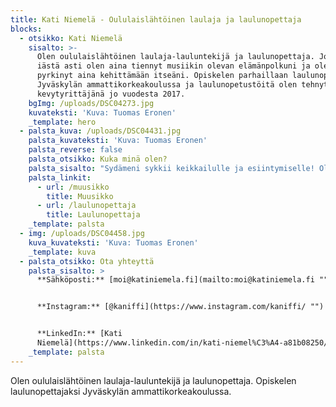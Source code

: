 ```yaml
---
title: Kati Niemelä - Oululaislähtöinen laulaja ja laulunopettaja
blocks:
  - otsikko: Kati Niemelä
    sisalto: >-
      Olen oululaislähtöinen laulaja-lauluntekijä ja laulunopettaja. Jo nuoresta
      iästä asti olen aina tiennyt musiikin olevan elämänpolkuni ja olen
      pyrkinyt aina kehittämään itseäni. Opiskelen parhaillaan laulunopettajaksi
      Jyväskylän ammattikorkeakoulussa ja laulunopetustöitä olen tehnyt
      kevytyrittäjänä jo vuodesta 2017. 
    bgImg: /uploads/DSC04273.jpg
    kuvateksti: 'Kuva: Tuomas Eronen'
    _template: hero
  - palsta_kuva: /uploads/DSC04431.jpg
    palsta_kuvateksti: 'Kuva: Tuomas Eronen'
    palsta_reverse: false
    palsta_otsikko: Kuka minä olen?
    palsta_sisalto: "Sydämeni sykkii keikkailulle ja esiintymiselle! Olen aina rakastanut laulamista ja esiintymistä ja olen iloksi ja onnekseni päässyt erilaisiin projekteihin mukaan. Lukioaikoina bändimme, jossa olin vokalistina, soitti raskaampaa musiikkia ja samaan aikaan olin työstämässä koulumme Löpöti -musikaalia.&#x20;\n\nLukion jälkeen lähdin Helsinkiin opintojen perässä ja päädyin soittamaan ja laulamaan omaa musiikkia tekevään suomirockyhtye Ronimukseen sekä cover-yhtye SweetHardiin. Vuonna 2021 lähdin Helsingistä Jyväskylään opiskelemaan laulunopettajaksi ja tällä hetkellä päiväni ovat täynnä opintoja, omia lauluoppilaita sekä ihan tavallista arkea.\_\n"
    palsta_linkit:
      - url: /muusikko
        title: Muusikko
      - url: /laulunopettaja
        title: Laulunopettaja
    _template: palsta
  - img: /uploads/DSC04458.jpg
    kuva_kuvateksti: 'Kuva: Tuomas Eronen'
    _template: kuva
  - palsta_otsikko: Ota yhteyttä
    palsta_sisalto: >
      **Sähköposti:** [moi@katiniemela.fi](mailto:moi@katiniemela.fi "")


      **Instagram:** [@kaniffi](https://www.instagram.com/kaniffi/ "")


      **LinkedIn:** [Kati
      Niemelä](https://www.linkedin.com/in/kati-niemel%C3%A4-a81b08250/ "")
    _template: palsta
---
```


Olen oululaislähtöinen laulaja-lauluntekijä ja laulunopettaja. Opiskelen laulunopettajaksi Jyväskylän ammattikorkeakoulussa.
